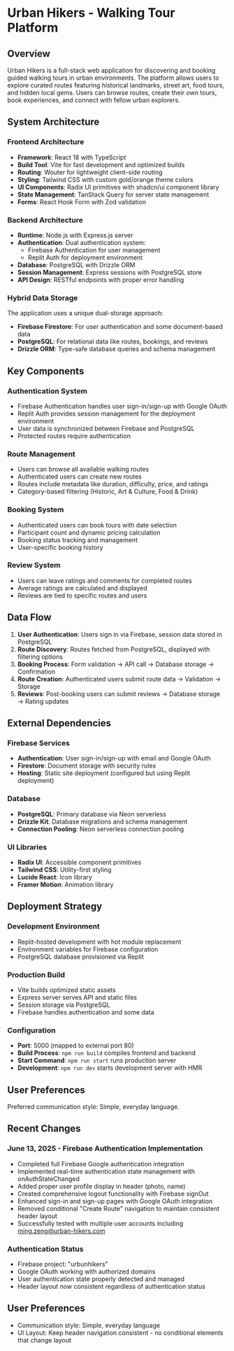 # Urban Hikers - Walking Tour Platform

## Overview

Urban Hikers is a full-stack web application for discovering and booking guided walking tours in urban environments. The platform allows users to explore curated routes featuring historical landmarks, street art, food tours, and hidden local gems. Users can browse routes, create their own tours, book experiences, and connect with fellow urban explorers.

## System Architecture

### Frontend Architecture
- **Framework**: React 18 with TypeScript
- **Build Tool**: Vite for fast development and optimized builds
- **Routing**: Wouter for lightweight client-side routing
- **Styling**: Tailwind CSS with custom gold/orange theme colors
- **UI Components**: Radix UI primitives with shadcn/ui component library
- **State Management**: TanStack Query for server state management
- **Forms**: React Hook Form with Zod validation

### Backend Architecture
- **Runtime**: Node.js with Express.js server
- **Authentication**: Dual authentication system:
  - Firebase Authentication for user management
  - Replit Auth for deployment environment
- **Database**: PostgreSQL with Drizzle ORM
- **Session Management**: Express sessions with PostgreSQL store
- **API Design**: RESTful endpoints with proper error handling

### Hybrid Data Storage
The application uses a unique dual-storage approach:
- **Firebase Firestore**: For user authentication and some document-based data
- **PostgreSQL**: For relational data like routes, bookings, and reviews
- **Drizzle ORM**: Type-safe database queries and schema management

## Key Components

### Authentication System
- Firebase Authentication handles user sign-in/sign-up with Google OAuth
- Replit Auth provides session management for the deployment environment
- User data is synchronized between Firebase and PostgreSQL
- Protected routes require authentication

### Route Management
- Users can browse all available walking routes
- Authenticated users can create new routes
- Routes include metadata like duration, difficulty, price, and ratings
- Category-based filtering (Historic, Art & Culture, Food & Drink)

### Booking System
- Authenticated users can book tours with date selection
- Participant count and dynamic pricing calculation
- Booking status tracking and management
- User-specific booking history

### Review System
- Users can leave ratings and comments for completed routes
- Average ratings are calculated and displayed
- Reviews are tied to specific routes and users

## Data Flow

1. **User Authentication**: Users sign in via Firebase, session data stored in PostgreSQL
2. **Route Discovery**: Routes fetched from PostgreSQL, displayed with filtering options
3. **Booking Process**: Form validation → API call → Database storage → Confirmation
4. **Route Creation**: Authenticated users submit route data → Validation → Storage
5. **Reviews**: Post-booking users can submit reviews → Database storage → Rating updates

## External Dependencies

### Firebase Services
- **Authentication**: User sign-in/sign-up with email and Google OAuth
- **Firestore**: Document storage with security rules
- **Hosting**: Static site deployment (configured but using Replit deployment)

### Database
- **PostgreSQL**: Primary database via Neon serverless
- **Drizzle Kit**: Database migrations and schema management
- **Connection Pooling**: Neon serverless connection pooling

### UI Libraries
- **Radix UI**: Accessible component primitives
- **Tailwind CSS**: Utility-first styling
- **Lucide React**: Icon library
- **Framer Motion**: Animation library

## Deployment Strategy

### Development Environment
- Replit-hosted development with hot module replacement
- Environment variables for Firebase configuration
- PostgreSQL database provisioned via Replit

### Production Build
- Vite builds optimized static assets
- Express server serves API and static files
- Session storage via PostgreSQL
- Firebase handles authentication and some data

### Configuration
- **Port**: 5000 (mapped to external port 80)
- **Build Process**: `npm run build` compiles frontend and backend
- **Start Command**: `npm run start` runs production server
- **Development**: `npm run dev` starts development server with HMR

## User Preferences

Preferred communication style: Simple, everyday language.

## Recent Changes

### June 13, 2025 - Firebase Authentication Implementation
- Completed full Firebase Google authentication integration
- Implemented real-time authentication state management with onAuthStateChanged
- Added proper user profile display in header (photo, name)
- Created comprehensive logout functionality with Firebase signOut
- Enhanced sign-in and sign-up pages with Google OAuth integration
- Removed conditional "Create Route" navigation to maintain consistent header layout
- Successfully tested with multiple user accounts including ming.zeng@urban-hikers.com

### Authentication Status
- Firebase project: "urbunhikers" 
- Google OAuth working with authorized domains
- User authentication state properly detected and managed
- Header layout now consistent regardless of authentication status

## User Preferences

- Communication style: Simple, everyday language
- UI Layout: Keep header navigation consistent - no conditional elements that change layout